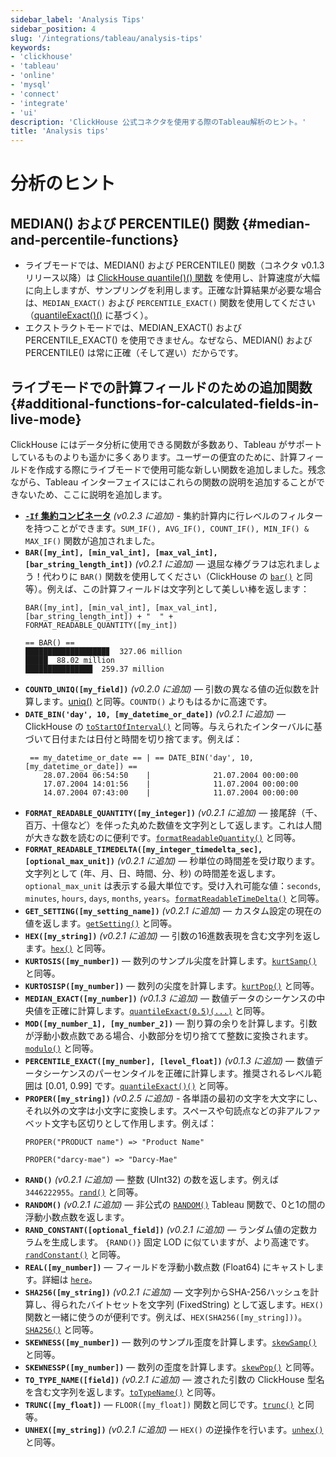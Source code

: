 ```yaml
---
sidebar_label: 'Analysis Tips'
sidebar_position: 4
slug: '/integrations/tableau/analysis-tips'
keywords:
- 'clickhouse'
- 'tableau'
- 'online'
- 'mysql'
- 'connect'
- 'integrate'
- 'ui'
description: 'ClickHouse 公式コネクタを使用する際のTableau解析のヒント。'
title: 'Analysis tips'
---
```





# 分析のヒント
## MEDIAN() および PERCENTILE() 関数 {#median-and-percentile-functions}
- ライブモードでは、MEDIAN() および PERCENTILE() 関数（コネクタ v0.1.3 リリース以降）は [ClickHouse quantile()() 関数](/sql-reference/aggregate-functions/reference/quantile/) を使用し、計算速度が大幅に向上しますが、サンプリングを利用します。正確な計算結果が必要な場合は、`MEDIAN_EXACT()` および `PERCENTILE_EXACT()` 関数を使用してください（[quantileExact()()](/sql-reference/aggregate-functions/reference/quantileexact/) に基づく）。
- エクストラクトモードでは、MEDIAN_EXACT() および PERCENTILE_EXACT() を使用できません。なぜなら、MEDIAN() および PERCENTILE() は常に正確（そして遅い）だからです。
## ライブモードでの計算フィールドのための追加関数 {#additional-functions-for-calculated-fields-in-live-mode}
ClickHouse にはデータ分析に使用できる関数が多数あり、Tableau がサポートしているものよりも遥かに多くあります。ユーザーの便宜のために、計算フィールドを作成する際にライブモードで使用可能な新しい関数を追加しました。残念ながら、Tableau インターフェイスにはこれらの関数の説明を追加することができないため、ここに説明を追加します。
- **[`-If` 集約コンビネータ](/sql-reference/aggregate-functions/combinators/#-if)** *(v0.2.3 に追加)* - 集約計算内に行レベルのフィルターを持つことができます。`SUM_IF(), AVG_IF(), COUNT_IF(), MIN_IF() & MAX_IF()` 関数が追加されました。
- **`BAR([my_int], [min_val_int], [max_val_int], [bar_string_length_int])`** *(v0.2.1 に追加)* — 退屈な棒グラフは忘れましょう！代わりに `BAR()` 関数を使用してください（ClickHouse の [`bar()`](/sql-reference/functions/other-functions#bar) と同等）。例えば、この計算フィールドは文字列として美しい棒を返します：
    ```text
    BAR([my_int], [min_val_int], [max_val_int], [bar_string_length_int]) + "  " + FORMAT_READABLE_QUANTITY([my_int])
    ```
    ```text
    == BAR() ==
    ██████████████████▊  327.06 million
    █████  88.02 million
    ███████████████  259.37 million
    ```
- **`COUNTD_UNIQ([my_field])`** *(v0.2.0 に追加)* — 引数の異なる値の近似数を計算します。[uniq()](/sql-reference/aggregate-functions/reference/uniq/) と同等。`COUNTD()` よりもはるかに高速です。
- **`DATE_BIN('day', 10, [my_datetime_or_date])`** *(v0.2.1 に追加)* — ClickHouse の [`toStartOfInterval()`](/sql-reference/functions/date-time-functions#tostartofinterval) と同等。与えられたインターバルに基づいて日付または日付と時間を切り捨てます。例えば：
    ```text
     == my_datetime_or_date == | == DATE_BIN('day', 10, [my_datetime_or_date]) ==
        28.07.2004 06:54:50    |              21.07.2004 00:00:00
        17.07.2004 14:01:56    |              11.07.2004 00:00:00
        14.07.2004 07:43:00    |              11.07.2004 00:00:00
    ```
- **`FORMAT_READABLE_QUANTITY([my_integer])`** *(v0.2.1 に追加)* — 接尾辞（千、百万、十億など）を伴った丸めた数値を文字列として返します。これは人間が大きな数を読むのに便利です。[`formatReadableQuantity()`](/sql-reference/functions/other-functions#formatreadablequantity) と同等。
- **`FORMAT_READABLE_TIMEDELTA([my_integer_timedelta_sec], [optional_max_unit])`** *(v0.2.1 に追加)* — 秒単位の時間差を受け取ります。文字列として (年、月、日、時間、分、秒) の時間差を返します。`optional_max_unit` は表示する最大単位です。受け入れ可能な値：`seconds`, `minutes`, `hours`, `days`, `months`, `years`。[`formatReadableTimeDelta()`](/sql-reference/functions/other-functions/#formatreadabletimedelta) と同等。
- **`GET_SETTING([my_setting_name])`** *(v0.2.1 に追加)* — カスタム設定の現在の値を返します。[`getSetting()`](/sql-reference/functions/other-functions#getsetting) と同等。
- **`HEX([my_string])`** *(v0.2.1 に追加)* — 引数の16進数表現を含む文字列を返します。[`hex()`](/sql-reference/functions/encoding-functions/#hex) と同等。
- **`KURTOSIS([my_number])`** — 数列のサンプル尖度を計算します。[`kurtSamp()`](/sql-reference/aggregate-functions/reference/kurtsamp) と同等。
- **`KURTOSISP([my_number])`** — 数列の尖度を計算します。[`kurtPop()`](/sql-reference/aggregate-functions/reference/kurtpop) と同等。
- **`MEDIAN_EXACT([my_number])`** *(v0.1.3 に追加)* — 数値データのシーケンスの中央値を正確に計算します。[`quantileExact(0.5)(...)`](/sql-reference/aggregate-functions/reference/quantileexact/#quantileexact) と同等。
- **`MOD([my_number_1], [my_number_2])`** — 割り算の余りを計算します。引数が浮動小数点数である場合、小数部分を切り捨てて整数に変換されます。[`modulo()`](/sql-reference/functions/arithmetic-functions/#modulo) と同等。
- **`PERCENTILE_EXACT([my_number], [level_float])`** *(v0.1.3 に追加)* — 数値データシーケンスのパーセンタイルを正確に計算します。推奨されるレベル範囲は [0.01, 0.99] です。[`quantileExact()()`](/sql-reference/aggregate-functions/reference/quantileexact/#quantileexact) と同等。
- **`PROPER([my_string])`** *(v0.2.5 に追加)* - 各単語の最初の文字を大文字にし、それ以外の文字は小文字に変換します。スペースや句読点などの非アルファベット文字も区切りとして作用します。例えば：
    ```text
    PROPER("PRODUCT name") => "Product Name"
    ```
    ```text
    PROPER("darcy-mae") => "Darcy-Mae"
    ```
- **`RAND()`** *(v0.2.1 に追加)* — 整数 (UInt32) の数を返します。例えば `3446222955`。[`rand()`](/sql-reference/functions/random-functions/#rand) と同等。
- **`RANDOM()`** *(v0.2.1 に追加)* — 非公式の [`RANDOM()`](https://kb.tableau.com/articles/issue/random-function-produces-inconsistent-results) Tableau 関数で、0と1の間の浮動小数点数を返します。
- **`RAND_CONSTANT([optional_field])`** *(v0.2.1 に追加)* — ランダム値の定数カラムを生成します。 `{RAND()}` 固定 LOD に似ていますが、より高速です。[`randConstant()`](/sql-reference/functions/random-functions/#randconstant) と同等。
- **`REAL([my_number])`** — フィールドを浮動小数点数 (Float64) にキャストします。詳細は [`here`](/sql-reference/data-types/decimal/#operations-and-result-type)。
- **`SHA256([my_string])`** *(v0.2.1 に追加)* — 文字列からSHA-256ハッシュを計算し、得られたバイトセットを文字列 (FixedString) として返します。`HEX()` 関数と一緒に使うのが便利です。例えば、`HEX(SHA256([my_string]))`。[`SHA256()`](/sql-reference/functions/hash-functions#sha1-sha224-sha256-sha512-sha512_256) と同等。
- **`SKEWNESS([my_number])`** — 数列のサンプル歪度を計算します。[`skewSamp()`](/sql-reference/aggregate-functions/reference/skewsamp) と同等。
- **`SKEWNESSP([my_number])`** — 数列の歪度を計算します。[`skewPop()`](/sql-reference/aggregate-functions/reference/skewpop) と同等。
- **`TO_TYPE_NAME([field])`** *(v0.2.1 に追加)* — 渡された引数の ClickHouse 型名を含む文字列を返します。[`toTypeName()`](/sql-reference/functions/other-functions#totypename) と同等。
- **`TRUNC([my_float])`** — `FLOOR([my_float])` 関数と同じです。[`trunc()`](/sql-reference/functions/rounding-functions#truncate) と同等。
- **`UNHEX([my_string])`** *(v0.2.1 に追加)* — `HEX()` の逆操作を行います。[`unhex()`](/sql-reference/functions/encoding-functions#unhex) と同等。
